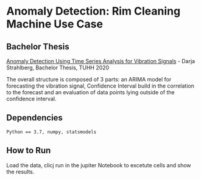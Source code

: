 # Anomaly Detection: Rim Cleaning Machine Use Case

## Bachelor Thesis
[Anomaly Detection Using Time Series Analysis for Vibration Signals](https://github.com/DarjaStrahl/PredictiveMaintenance/blob/master/document.pdf) - Darja Strahlberg, Bachelor Thesis, TUHH 2020

The overall structure is composed of 3 parts: an ARIMA model for forecasting the vibration signal, Confidence Interval build in the correlation to the forecast and an evaluation of data points lying outside of the confidence interval. 

## Dependencies
```Python == 3.7, numpy, statsmodels```
## How to Run
Load the data, clicj run in the jupiter Notebook to excetute cells and show the results. 
